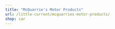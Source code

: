 ```yaml
---
title: "McQuarrie's Motor Products"
url: /little-current/mcquarries-motor-products/
shop: car
---
```

